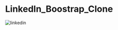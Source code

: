 # LinkedIn_Boostrap_Clone
 
![linkedin](https://user-images.githubusercontent.com/95219001/198896020-92d9299d-9748-4af7-97c8-0bc80234b4a6.png)
